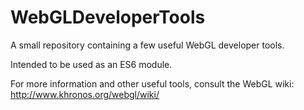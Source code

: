 # WebGLDeveloperTools

A small repository containing a few useful WebGL developer tools.

Intended to be used as an ES6 module.

For more information and other useful tools, consult the WebGL wiki:
http://www.khronos.org/webgl/wiki/
